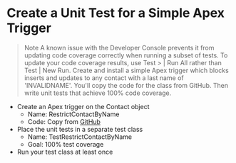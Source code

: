 # Create a Unit Test for a Simple Apex Trigger
> Note
> A known issue with the Developer Console prevents it from updating code coverage correctly when running a subset of tests. To update your code coverage results, use Test > | Run All rather than Test | New Run.
Create and install a simple Apex trigger which blocks inserts and updates to any contact with a last name of 'INVALIDNAME'. You'll copy the code for the class from GitHub. Then write unit tests that achieve 100% code coverage.
- Create an Apex trigger on the Contact object
  - Name: RestrictContactByName
  - Code: Copy from [GitHub](https://github.com/developerforce/trailhead-code-samples/blob/master/RestrictContactByName.cls)
- Place the unit tests in a separate test class
  - Name: TestRestrictContactByName
  - Goal: 100% test coverage
- Run your test class at least once
